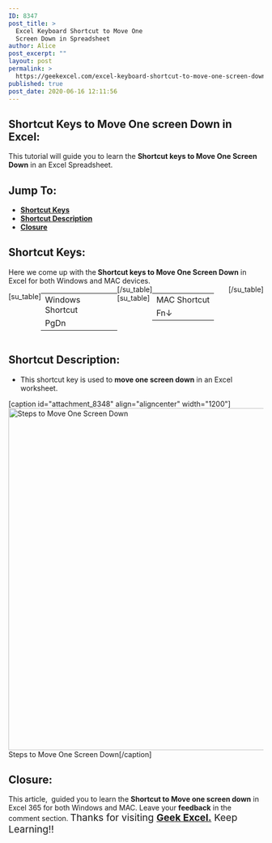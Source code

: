 ```yaml
---
ID: 8347
post_title: >
  Excel Keyboard Shortcut to Move One
  Screen Down in Spreadsheet
author: Alice
post_excerpt: ""
layout: post
permalink: >
  https://geekexcel.com/excel-keyboard-shortcut-to-move-one-screen-down-in-spreadsheet/
published: true
post_date: 2020-06-16 12:11:56
---
```

<h2>Shortcut Keys to Move One screen Down in Excel:</h2>
This tutorial will guide you to learn the <strong>Shortcut keys to Move One Screen Down</strong> in an Excel Spreadsheet.
<h2>Jump To:</h2>
<ul>
 	<li><strong><a href="#1">Shortcut Keys</a></strong></li>
 	<li><strong><a href="#2">Shortcut Description</a></strong></li>
 	<li><strong><a href="#3">Closure</a></strong></li>
</ul>
<h2 id="1">Shortcut Keys:</h2>
Here we come up with the<strong> Shortcut keys to Move One Screen Down</strong> in Excel for both Windows and MAC devices.
<div style="display: flex;">

[su_table]
<table>
<tbody>
<tr>
<td>Windows Shortcut</td>
</tr>
<tr>
<td style="display: flex;"><span class="key-flex"><span class="win-key" style="width: 120px;"><span class="custom-span-key">PgDn</span></span></span></td>
</tr>
</tbody>
</table>
[/su_table]
[su_table]
<table style="float: right;">
<tbody>
<tr>
<td>MAC Shortcut</td>
</tr>
<tr>
<td style="display: flex;"><span class="key-flex"><span class="mac-key"><span class="custom-span-key">Fn</span></span></span><span class="key-flex"><span class="mac-key"><span class="custom-span-key">↓</span></span></span></td>
</tr>
</tbody>
</table>
[/su_table]

</div>
<h2 id="2">Shortcut Description:</h2>
<ul>
 	<li>This shortcut key is used to <strong>move one screen down</strong> in an Excel worksheet.</li>
</ul>
[caption id="attachment_8348" align="aligncenter" width="1200"]<img class="size-full wp-image-8348" src="https://geekexcel.com/wp-content/uploads/2020/06/ezgif.com-optimize-4.gif" alt="Steps to Move One Screen Down" width="1200" height="675" /> Steps to Move One Screen Down[/caption]
<h2 id="3">Closure:</h2>
This article,  guided you to learn the <strong>Shortcut to Move one screen down</strong> in Excel 365 for both Windows and MAC. Leave your <strong>feedback</strong> in the comment section. <span style="font-size: 19px;">Thanks for visiting <strong><a href="https://geekexcel.com/">Geek Excel.</a></strong> Keep Learning!!</span>
